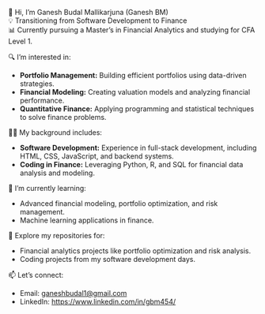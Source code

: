 👋 Hi, I’m Ganesh Budal Mallikarjuna (Ganesh BM)  
💡 Transitioning from Software Development to Finance  
📊 Currently pursuing a Master’s in Financial Analytics and studying for CFA Level 1.  

🔍 I’m interested in:
- **Portfolio Management:** Building efficient portfolios using data-driven strategies.  
- **Financial Modeling:** Creating valuation models and analyzing financial performance.  
- **Quantitative Finance:** Applying programming and statistical techniques to solve finance problems.  

👨‍💻 My background includes:
- **Software Development:** Experience in full-stack development, including HTML, CSS, JavaScript, and backend systems.  
- **Coding in Finance:** Leveraging Python, R, and SQL for financial data analysis and modeling.  

🌱 I’m currently learning:
- Advanced financial modeling, portfolio optimization, and risk management.  
- Machine learning applications in finance.  

📂 Explore my repositories for:
- Financial analytics projects like portfolio optimization and risk analysis.  
- Coding projects from my software development days.  

📫 Let’s connect:  
- Email: ganeshbudal1@gmail.com  
- LinkedIn: https://www.linkedin.com/in/gbm454/  


<!---
gbm454/gbm454 is a ✨ special ✨ repository because its `README.md` (this file) appears on your GitHub profile.
You can click the Preview link to take a look at your changes.
--->
